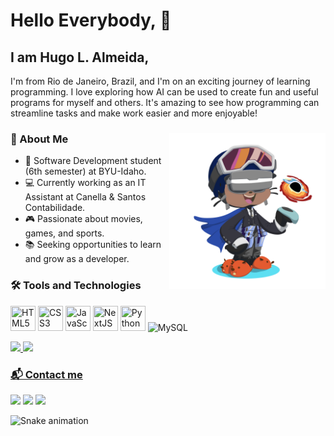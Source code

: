 # Hello Everybody, 👋 

## I am Hugo L. Almeida,
I'm from Rio de Janeiro, Brazil, and I'm on an exciting journey of learning programming. I love exploring how AI can be used to create fun and useful programs for myself and others. It's amazing to see how programming can streamline tasks and make work easier and more enjoyable!

### 🎯 About Me  <img align="right" src="./assets/avatar.png" width="250" />
- :blue_book: Software Development student (6th semester) at BYU-Idaho.
- 💻 Currently working as an IT Assistant at Canella & Santos Contabilidade.
- 🎮 Passionate about movies, games, and sports.
- 📚 Seeking opportunities to learn and grow as a developer.
### 🛠️ Tools and Technologies

<img loading="lazy" src="https://cdn.jsdelivr.net/gh/devicons/devicon@latest/icons/html5/html5-plain-wordmark.svg" title="HTML5" width="40" height="40" /> <img loading="lazy" src="https://cdn.jsdelivr.net/gh/devicons/devicon@latest/icons/css3/css3-plain-wordmark.svg" title="CSS3" width="40" height="40" /> <img loading="lazy" src="https://cdn.jsdelivr.net/gh/devicons/devicon@latest/icons/javascript/javascript-plain.svg" title="JavaScript" width="40" height="40" /> <img loading="lazy" src="https://cdn.jsdelivr.net/gh/devicons/devicon@latest/icons/nextjs/nextjs-original.svg" title="NextJS" width="40" height="40" /> <img loading="lazy" src="https://cdn.jsdelivr.net/gh/devicons/devicon@latest/icons/python/python-original-wordmark.svg" title="Python" width="40" height="40" /> <img loading="lazy" src="https://cdn.jsdelivr.net/gh/devicons/devicon@latest/icons/mysql/mysql-original.svg" width="40" title="MySQL" height="40" alt="MySQL"/>
<div>
<a href="https://github.com/hugolalmeida">
<img loading="lazy" height="180em" src="https://github-readme-stats.vercel.app/api/top-langs/?username=hugolalmeida&layout=compact&langs_count=7&theme=dracula"/>
<img loading="lazy" height="180em" src="https://github-readme-stats.vercel.app/api?username=hugolalmeida&show_icons=true&theme=dracula&include_all_commits=true&count_private=true"/>
</div>
  
### 📬 Contact me

<div>
<a href="https://www.instagram.com/hugollalmeida/" target="_blank"><img loading="lazy" src="https://img.shields.io/badge/-Instagram-%23E4405F?style=for-the-badge&logo=instagram&logoColor=white" target="_blank"></a>
<a href = "mailto:hugogule@gmail.com"><img loading="lazy" src="https://img.shields.io/badge/Gmail-D14836?style=for-the-badge&logo=gmail&logoColor=white" target="_blank"></a>
<a href="https://www.linkedin.com/in/hugo-l-almeida-023701221/?locale=en_US" target="_blank"><img loading="lazy" src="https://img.shields.io/badge/-LinkedIn-%230077B5?style=for-the-badge&logo=linkedin&logoColor=white" target="_blank"></a>   
</div>        

![Snake animation](https://github.com/hugolalmeida/hugolalmeida/blob/output/github-contribution-grid-snake.svg)

